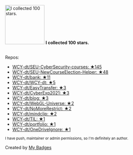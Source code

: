 <img src="https://my-badges.github.io/my-badges/stars-100.png" alt="I collected 100 stars." title="I collected 100 stars." width="128">
<strong>I collected 100 stars.</strong>
<br><br>

Repos:

* <a href="https://github.com/WCY-dt/SEU-CyberSecurity-courses">WCY-dt/SEU-CyberSecurity-courses: ★145</a>
* <a href="https://github.com/WCY-dt/SEU-NewCourseElection-Helper">WCY-dt/SEU-NewCourseElection-Helper: ★48</a>
* <a href="https://github.com/WCY-dt/bank">WCY-dt/bank: ★11</a>
* <a href="https://github.com/WCY-dt/WCY-dt">WCY-dt/WCY-dt: ★5</a>
* <a href="https://github.com/WCY-dt/EasyTransfer">WCY-dt/EasyTransfer: ★3</a>
* <a href="https://github.com/WCY-dt/CyberExp2021">WCY-dt/CyberExp2021: ★3</a>
* <a href="https://github.com/WCY-dt/blog">WCY-dt/blog: ★3</a>
* <a href="https://github.com/WCY-dt/WebGL-Universe">WCY-dt/WebGL-Universe: ★2</a>
* <a href="https://github.com/WCY-dt/NoMoreRestrict">WCY-dt/NoMoreRestrict: ★2</a>
* <a href="https://github.com/WCY-dt/mindclip">WCY-dt/mindclip: ★2</a>
* <a href="https://github.com/WCY-dt/TIL">WCY-dt/TIL: ★1</a>
* <a href="https://github.com/WCY-dt/portfolio">WCY-dt/portfolio: ★1</a>
* <a href="https://github.com/WCY-dt/OneDriveIgnore">WCY-dt/OneDriveIgnore: ★1</a>

<sup>I have push, maintainer or admin permissions, so I'm definitely an author.<sup>



Created by <a href="https://github.com/my-badges/my-badges">My Badges</a>